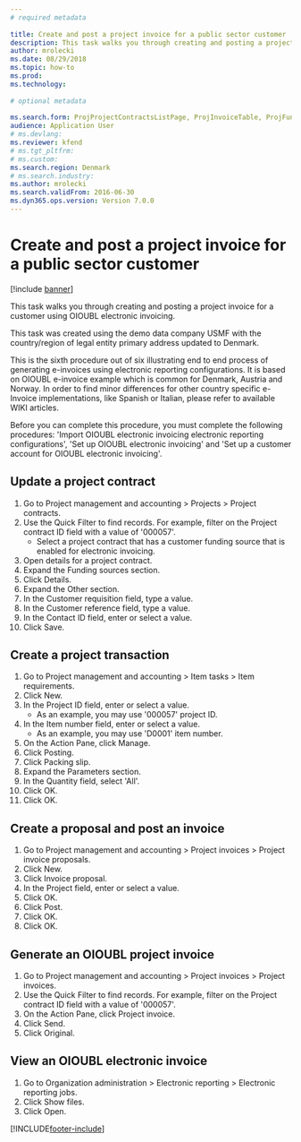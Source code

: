 ```yaml
--- 
# required metadata 
 
title: Create and post a project invoice for a public sector customer
description: This task walks you through creating and posting a project invoice for a customer using OIOUBL electronic invoicing. 
author: mrolecki
ms.date: 08/29/2018
ms.topic: how-to 
ms.prod:  
ms.technology:  
 
# optional metadata 
 
ms.search.form: ProjProjectContractsListPage, ProjInvoiceTable, ProjFundingSourceDetail, ContactPersonLookup, ProjSalesItemReq, ProjTableLookup, InventItemIdLookupSimple, SalesEditLines,  ProjInvoiceProposalListPage, ProjInvoiceProposalCreateLines, ProjInvoiceProposalDetail, ProjInvoiceEditLines, ProjInvoiceListPage, ERFormatMappingRunJobTable   
audience: Application User 
# ms.devlang:  
ms.reviewer: kfend
# ms.tgt_pltfrm:  
# ms.custom:  
ms.search.region: Denmark
# ms.search.industry: 
ms.author: mrolecki
ms.search.validFrom: 2016-06-30 
ms.dyn365.ops.version: Version 7.0.0 
---
```

# Create and post a project invoice for a public sector customer

[!include [banner](../../includes/banner.md)]

This task walks you through creating and posting a project invoice for a customer using OIOUBL electronic invoicing. 



This task was created using the demo data company USMF with the country/region of legal entity primary address updated to Denmark.



This is the sixth procedure out of six illustrating end to end process of generating e-invoices using electronic reporting configurations. It is based on OIOUBL e-invoice example which is common for Denmark, Austria and Norway. In order to find minor differences for other country specific e-Invoice implementations, like Spanish or Italian, please refer to available WIKI articles.



Before you can complete this procedure, you must complete the following procedures: 'Import OIOUBL electronic invoicing electronic reporting configurations', 'Set up OIOUBL electronic invoicing' and 'Set up a customer account for OIOUBL electronic invoicing'.


## Update a project contract
1. Go to Project management and accounting > Projects > Project contracts.
2. Use the Quick Filter to find records. For example, filter on the Project contract ID field with a value of '000057'.
    * Select a project contract that has a customer funding source that is enabled for electronic invoicing.  
3. Open details for a project contract.
4. Expand the Funding sources section.
5. Click Details.
6. Expand the Other section.
7. In the Customer requisition field, type a value.
8. In the Customer reference field, type a value.
9. In the Contact ID field, enter or select a value.
10. Click Save.

## Create a project transaction
1. Go to Project management and accounting > Item tasks > Item requirements.
2. Click New.
3. In the Project ID field, enter or select a value.
    * As an example, you may use '000057' project ID.  
4. In the Item number field, enter or select a value.
    * As an example, you may use 'D0001' item number.  
5. On the Action Pane, click Manage.
6. Click Posting.
7. Click Packing slip.
8. Expand the Parameters section.
9. In the Quantity field, select 'All'.
10. Click OK.
11. Click OK.

## Create a proposal and post an invoice 
1. Go to Project management and accounting > Project invoices > Project invoice proposals.
2. Click New.
3. Click Invoice proposal.
4. In the Project field, enter or select a value.
5. Click OK.
6. Click Post.
7. Click OK.
8. Click OK.

## Generate an OIOUBL project invoice
1. Go to Project management and accounting > Project invoices > Project invoices.
2. Use the Quick Filter to find records. For example, filter on the Project contract ID field with a value of '000057'.
3. On the Action Pane, click Project invoice.
4. Click Send.
5. Click Original.

## View an OIOUBL electronic invoice
1. Go to Organization administration > Electronic reporting > Electronic reporting jobs.
2. Click Show files.
3. Click Open.



[!INCLUDE[footer-include](../../../includes/footer-banner.md)]